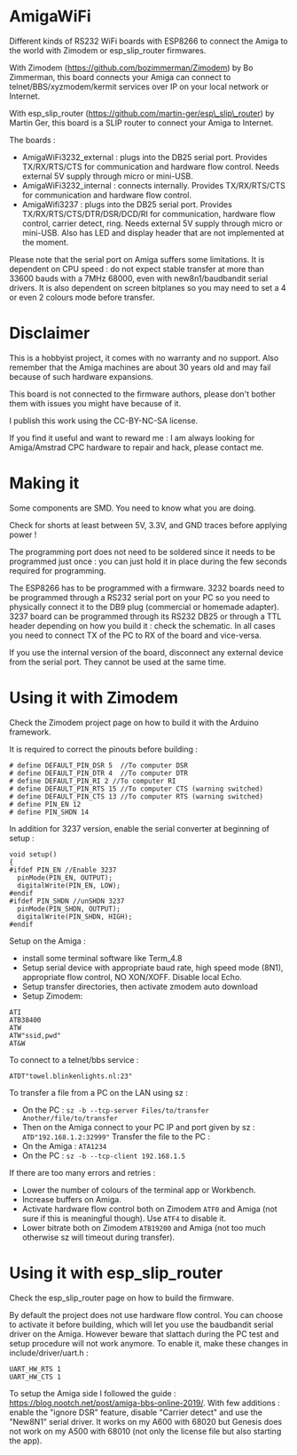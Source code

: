 # AmigaWiFi
Different kinds of RS232 WiFi boards with ESP8266 to connect the Amiga to the world with Zimodem or esp\_slip\_router firmwares.

With Zimodem (https://github.com/bozimmerman/Zimodem) by Bo Zimmerman, this board connects your Amiga can connect to telnet/BBS/xyzmodem/kermit services over IP on your local network or Internet.

With esp\_slip\_router (https://github.com/martin-ger/esp\_slip\_router) by Martin Ger, this board is a SLIP router to connect your Amiga to Internet.

The boards :
- AmigaWiFi3232_external : plugs into the DB25 serial port. Provides TX/RX/RTS/CTS for communication and hardware flow control. Needs external 5V supply through micro or mini-USB.
- AmigaWiFi3232_internal : connects internally. Provides TX/RX/RTS/CTS for communication and hardware flow control.
- AmigaWifi3237 : plugs into the DB25 serial port. Provides TX/RX/RTS/CTS/DTR/DSR/DCD/RI for communication, hardware flow control, carrier detect, ring. Needs external 5V supply through micro or mini-USB. Also has LED and display header that are not implemented at the moment.

Please note that the serial port on Amiga suffers some limitations. It is dependent on CPU speed : do not expect stable transfer at more than 33600 bauds with a 7MHz 68000, even with new8n1/baudbandit serial drivers. It is also dependent on screen bitplanes so you may need to set a 4 or even 2 colours mode before transfer.

# Disclaimer
This is a hobbyist project, it comes with no warranty and no support. Also remember that the Amiga machines are about 30 years old and may fail because of such hardware expansions.

This board is not connected to the firmware authors, please don't bother them with issues you might have because of it.

I publish this work using the CC-BY-NC-SA license.

If you find it useful and want to reward me : I am always looking for Amiga/Amstrad CPC hardware to repair and hack, please contact me.

# Making it
Some components are SMD. You need to know what you are doing.

Check for shorts at least between 5V, 3.3V, and GND traces before applying power !

The programming port does not need to be soldered since it needs to be programmed just once : you can just hold it in place during the few seconds required for programming.

The ESP8266 has to be programmed with a firmware. 3232 boards need to be programmed through a RS232 serial port on your PC so you need to physically connect it to the DB9 plug (commercial or homemade adapter). 3237 board can be programmed through its RS232 DB25 or through a TTL header depending on how you build it : check the schematic. In all cases you need to connect TX of the PC to RX of the board and vice-versa.

If you use the internal version of the board, disconnect any external device from the serial port. They cannot be used at the same time.

# Using it with Zimodem
Check the Zimodem project page on how to build it with the Arduino framework.

It is required to correct the pinouts before building :
```
# define DEFAULT_PIN_DSR 5  //To computer DSR
# define DEFAULT_PIN_DTR 4  //To computer DTR
# define DEFAULT_PIN_RI 2 //To computer RI
# define DEFAULT_PIN_RTS 15 //To computer CTS (warning switched)
# define DEFAULT_PIN_CTS 13 //To computer RTS (warning switched)
# define PIN_EN 12
# define PIN_SHDN 14
```

In addition for 3237 version, enable the serial converter at beginning of setup :
```
void setup()
{
#ifdef PIN_EN //Enable 3237
  pinMode(PIN_EN, OUTPUT);
  digitalWrite(PIN_EN, LOW);
#endif
#ifdef PIN_SHDN //unSHDN 3237
  pinMode(PIN_SHDN, OUTPUT);
  digitalWrite(PIN_SHDN, HIGH);
#endif
```

Setup on the Amiga :
- install some terminal software like Term_4.8
- Setup serial device with appropriate baud rate, high speed mode (8N1), appropriate flow control, NO XON/XOFF. Disable local Echo.
- Setup transfer directories, then activate zmodem auto download
- Setup Zimodem:
```
ATI
ATB38400
ATW
ATW"ssid,pwd"
AT&W
```

To connect to a telnet/bbs service :
```
ATDT"towel.blinkenlights.nl:23"
```

To transfer a file from a PC on the LAN using sz :
- On the PC : `sz -b --tcp-server Files/to/transfer Another/file/to/transfer`
- Then on the Amiga connect to your PC IP and port given by sz : `ATD"192.168.1.2:32999"`
Transfer the file to the PC :
- On the Amiga : `ATA1234`
- On the PC : `sz -b --tcp-client 192.168.1.5`

If there are too many errors and retries :
- Lower the number of colours of the terminal app or Workbench.
- Increase buffers on Amiga.
- Activate hardware flow control both on Zimodem `ATF0` and Amiga (not sure if this is meaningful though). Use `ATF4` to disable it.
- Lower bitrate both on Zimodem `ATB19200` and Amiga (not too much otherwise sz will timeout during transfer).

# Using it with esp_slip_router
Check the esp\_slip\_router page on how to build the firmware.

By default the project does not use hardware flow control. You can choose to activate it before building, which will let you use the baudbandit serial driver on the Amiga. However beware that slattach during the PC test and setup procedure will not work anymore. To enable it, make these changes in include/driver/uart.h :
```
UART_HW_RTS 1
UART_HW_CTS 1
```

To setup the Amiga side I followed the guide : https://blog.nootch.net/post/amiga-bbs-online-2019/. With few additions : enable the "ignore DSR" feature, disable "Carrier detect" and use the "New8N1" serial driver. It works on my A600 with 68020 but Genesis does not work on my A500 with 68010 (not only the license file but also starting the app).


